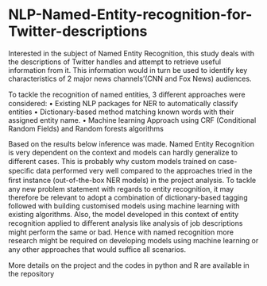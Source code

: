 # NLP-Named-Entity-recognition-for-Twitter-descriptions

Interested in the subject of Named Entity Recognition, this study deals with the descriptions of Twitter handles and attempt to retrieve useful information from it.
This information would in turn be used to identify key characteristics of 2 major news channels’(CNN and Fox News) audiences.

To tackle the recognition of named entities, 3 diﬀerent approaches were considered:
• Existing NLP packages for NER to automatically classify entities
• Dictionary-based method matching known words with their assigned entity name.
• Machine learning Approach using CRF (Conditional Random Fields) and Random forests algorithms

Based on the results below inference was made.
Named Entity Recognition is very dependent on the context and models can hardly generalize to diﬀerent cases. This is probably why custom models trained on case-speciﬁc data performed very well compared to the approaches tried in the ﬁrst instance (out-of-the-box NER models) in the project analysis. To tackle any new problem statement with regards to entity recognition, it may therefore be relevant to adopt a combination of dictionary-based tagging followed with building customised models using machine learning with existing algorithms. Also, the model developed in this context of entity recognition applied to diﬀerent analysis like analysis of job descriptions might perform the same or bad. Hence with named recognition more research might be required on developing models using machine learning or any other approaches that would suﬃce all scenarios.

More details on the project and the codes in python and R are available in the repository
